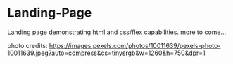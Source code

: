 # Landing-Page

Landing page demonstrating html and css/flex capabilities. more to come...

photo credits: https://images.pexels.com/photos/10011639/pexels-photo-10011639.jpeg?auto=compress&cs=tinysrgb&w=1260&h=750&dpr=1 